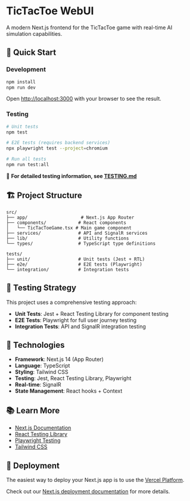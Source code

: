 # TicTacToe WebUI

A modern Next.js frontend for the TicTacToe game with real-time AI simulation capabilities.

## 🚀 Quick Start

### Development

```bash
npm install
npm run dev
```

Open [http://localhost:3000](http://localhost:3000) with your browser to see the result.

### Testing

```bash
# Unit tests
npm test

# E2E tests (requires backend services)
npx playwright test --project=chromium

# Run all tests
npm run test:all
```

📖 **For detailed testing information, see [TESTING.md](./TESTING.md)**

## 🏗️ Project Structure

```
src/
├── app/                    # Next.js App Router
├── components/            # React components
│   └── TicTacToeGame.tsx # Main game component
├── services/              # API and SignalR services
├── lib/                   # Utility functions
└── types/                 # TypeScript type definitions

tests/
├── unit/                  # Unit tests (Jest + RTL)
├── e2e/                   # E2E tests (Playwright)
└── integration/           # Integration tests
```

## 🧪 Testing Strategy

This project uses a comprehensive testing approach:

- **Unit Tests**: Jest + React Testing Library for component testing
- **E2E Tests**: Playwright for full user journey testing
- **Integration Tests**: API and SignalR integration testing

## 🔧 Technologies

- **Framework**: Next.js 14 (App Router)
- **Language**: TypeScript
- **Styling**: Tailwind CSS
- **Testing**: Jest, React Testing Library, Playwright
- **Real-time**: SignalR
- **State Management**: React hooks + Context

## 📚 Learn More

- [Next.js Documentation](https://nextjs.org/docs)
- [React Testing Library](https://testing-library.com/docs/react-testing-library/intro/)
- [Playwright Testing](https://playwright.dev/)
- [Tailwind CSS](https://tailwindcss.com/docs)

## 🚀 Deployment

The easiest way to deploy your Next.js app is to use the [Vercel Platform](https://vercel.com/new?utm_medium=default-template&filter=next.js&utm_source=create-next-app&utm_campaign=create-next-app-readme).

Check out our [Next.js deployment documentation](https://nextjs.org/docs/app/building-your-application/deploying) for more details.
